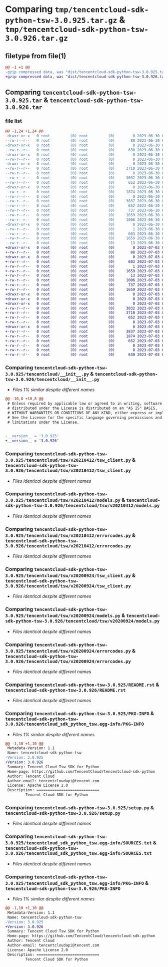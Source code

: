 # Comparing `tmp/tencentcloud-sdk-python-tsw-3.0.925.tar.gz` & `tmp/tencentcloud-sdk-python-tsw-3.0.926.tar.gz`

## filetype from file(1)

```diff
@@ -1 +1 @@
-gzip compressed data, was "dist/tencentcloud-sdk-python-tsw-3.0.925.tar", last modified: Fri Jun 30 02:25:36 2023, max compression
+gzip compressed data, was "dist/tencentcloud-sdk-python-tsw-3.0.926.tar", last modified: Mon Jul  3 00:37:56 2023, max compression
```

## Comparing `tencentcloud-sdk-python-tsw-3.0.925.tar` & `tencentcloud-sdk-python-tsw-3.0.926.tar`

### file list

```diff
@@ -1,24 +1,24 @@
-drwxr-xr-x   0 root         (0) root         (0)        0 2023-06-30 02:25:36.000000 tencentcloud-sdk-python-tsw-3.0.925/
--rw-r--r--   0 root         (0) root         (0)       88 2023-06-30 02:25:36.000000 tencentcloud-sdk-python-tsw-3.0.925/setup.cfg
-drwxr-xr-x   0 root         (0) root         (0)        0 2023-06-30 02:25:36.000000 tencentcloud-sdk-python-tsw-3.0.925/tencentcloud/
--rw-r--r--   0 root         (0) root         (0)      630 2023-06-30 02:25:36.000000 tencentcloud-sdk-python-tsw-3.0.925/tencentcloud/__init__.py
-drwxr-xr-x   0 root         (0) root         (0)        0 2023-06-30 02:25:36.000000 tencentcloud-sdk-python-tsw-3.0.925/tencentcloud/tsw/
--rw-r--r--   0 root         (0) root         (0)        0 2023-06-30 02:25:36.000000 tencentcloud-sdk-python-tsw-3.0.925/tencentcloud/tsw/__init__.py
-drwxr-xr-x   0 root         (0) root         (0)        0 2023-06-30 02:25:36.000000 tencentcloud-sdk-python-tsw-3.0.925/tencentcloud/tsw/v20210412/
--rw-r--r--   0 root         (0) root         (0)     3710 2023-06-30 02:25:36.000000 tencentcloud-sdk-python-tsw-3.0.925/tencentcloud/tsw/v20210412/tsw_client.py
--rw-r--r--   0 root         (0) root         (0)        0 2023-06-30 02:25:36.000000 tencentcloud-sdk-python-tsw-3.0.925/tencentcloud/tsw/v20210412/__init__.py
--rw-r--r--   0 root         (0) root         (0)     3032 2023-06-30 02:25:36.000000 tencentcloud-sdk-python-tsw-3.0.925/tencentcloud/tsw/v20210412/models.py
--rw-r--r--   0 root         (0) root         (0)      652 2023-06-30 02:25:36.000000 tencentcloud-sdk-python-tsw-3.0.925/tencentcloud/tsw/v20210412/errorcodes.py
-drwxr-xr-x   0 root         (0) root         (0)        0 2023-06-30 02:25:36.000000 tencentcloud-sdk-python-tsw-3.0.925/tencentcloud/tsw/v20200924/
--rw-r--r--   0 root         (0) root         (0)     1874 2023-06-30 02:25:36.000000 tencentcloud-sdk-python-tsw-3.0.925/tencentcloud/tsw/v20200924/tsw_client.py
--rw-r--r--   0 root         (0) root         (0)        0 2023-06-30 02:25:36.000000 tencentcloud-sdk-python-tsw-3.0.925/tencentcloud/tsw/v20200924/__init__.py
--rw-r--r--   0 root         (0) root         (0)     3837 2023-06-30 02:25:36.000000 tencentcloud-sdk-python-tsw-3.0.925/tencentcloud/tsw/v20200924/models.py
--rw-r--r--   0 root         (0) root         (0)      652 2023-06-30 02:25:36.000000 tencentcloud-sdk-python-tsw-3.0.925/tencentcloud/tsw/v20200924/errorcodes.py
--rw-r--r--   0 root         (0) root         (0)      737 2023-06-30 02:25:36.000000 tencentcloud-sdk-python-tsw-3.0.925/README.rst
--rw-r--r--   0 root         (0) root         (0)     1659 2023-06-30 02:25:36.000000 tencentcloud-sdk-python-tsw-3.0.925/PKG-INFO
--rw-r--r--   0 root         (0) root         (0)     1006 2023-06-30 02:25:36.000000 tencentcloud-sdk-python-tsw-3.0.925/setup.py
-drwxr-xr-x   0 root         (0) root         (0)        0 2023-06-30 02:25:36.000000 tencentcloud-sdk-python-tsw-3.0.925/tencentcloud_sdk_python_tsw.egg-info/
--rw-r--r--   0 root         (0) root         (0)        1 2023-06-30 02:25:36.000000 tencentcloud-sdk-python-tsw-3.0.925/tencentcloud_sdk_python_tsw.egg-info/dependency_links.txt
--rw-r--r--   0 root         (0) root         (0)      603 2023-06-30 02:25:36.000000 tencentcloud-sdk-python-tsw-3.0.925/tencentcloud_sdk_python_tsw.egg-info/SOURCES.txt
--rw-r--r--   0 root         (0) root         (0)     1659 2023-06-30 02:25:36.000000 tencentcloud-sdk-python-tsw-3.0.925/tencentcloud_sdk_python_tsw.egg-info/PKG-INFO
--rw-r--r--   0 root         (0) root         (0)       13 2023-06-30 02:25:36.000000 tencentcloud-sdk-python-tsw-3.0.925/tencentcloud_sdk_python_tsw.egg-info/top_level.txt
+drwxr-xr-x   0 root         (0) root         (0)        0 2023-07-03 00:37:56.000000 tencentcloud-sdk-python-tsw-3.0.926/
+-rw-r--r--   0 root         (0) root         (0)       88 2023-07-03 00:37:56.000000 tencentcloud-sdk-python-tsw-3.0.926/setup.cfg
+drwxr-xr-x   0 root         (0) root         (0)        0 2023-07-03 00:37:56.000000 tencentcloud-sdk-python-tsw-3.0.926/tencentcloud_sdk_python_tsw.egg-info/
+-rw-r--r--   0 root         (0) root         (0)      603 2023-07-03 00:37:56.000000 tencentcloud-sdk-python-tsw-3.0.926/tencentcloud_sdk_python_tsw.egg-info/SOURCES.txt
+-rw-r--r--   0 root         (0) root         (0)        1 2023-07-03 00:37:56.000000 tencentcloud-sdk-python-tsw-3.0.926/tencentcloud_sdk_python_tsw.egg-info/dependency_links.txt
+-rw-r--r--   0 root         (0) root         (0)     1659 2023-07-03 00:37:56.000000 tencentcloud-sdk-python-tsw-3.0.926/tencentcloud_sdk_python_tsw.egg-info/PKG-INFO
+-rw-r--r--   0 root         (0) root         (0)       13 2023-07-03 00:37:56.000000 tencentcloud-sdk-python-tsw-3.0.926/tencentcloud_sdk_python_tsw.egg-info/top_level.txt
+-rw-r--r--   0 root         (0) root         (0)     1006 2023-07-03 00:37:56.000000 tencentcloud-sdk-python-tsw-3.0.926/setup.py
+-rw-r--r--   0 root         (0) root         (0)      737 2023-07-03 00:37:56.000000 tencentcloud-sdk-python-tsw-3.0.926/README.rst
+-rw-r--r--   0 root         (0) root         (0)     1659 2023-07-03 00:37:56.000000 tencentcloud-sdk-python-tsw-3.0.926/PKG-INFO
+drwxr-xr-x   0 root         (0) root         (0)        0 2023-07-03 00:37:56.000000 tencentcloud-sdk-python-tsw-3.0.926/tencentcloud/
+drwxr-xr-x   0 root         (0) root         (0)        0 2023-07-03 00:37:56.000000 tencentcloud-sdk-python-tsw-3.0.926/tencentcloud/tsw/
+drwxr-xr-x   0 root         (0) root         (0)        0 2023-07-03 00:37:56.000000 tencentcloud-sdk-python-tsw-3.0.926/tencentcloud/tsw/v20210412/
+-rw-r--r--   0 root         (0) root         (0)     3032 2023-07-03 00:37:56.000000 tencentcloud-sdk-python-tsw-3.0.926/tencentcloud/tsw/v20210412/models.py
+-rw-r--r--   0 root         (0) root         (0)     3710 2023-07-03 00:37:56.000000 tencentcloud-sdk-python-tsw-3.0.926/tencentcloud/tsw/v20210412/tsw_client.py
+-rw-r--r--   0 root         (0) root         (0)      652 2023-07-03 00:37:56.000000 tencentcloud-sdk-python-tsw-3.0.926/tencentcloud/tsw/v20210412/errorcodes.py
+-rw-r--r--   0 root         (0) root         (0)        0 2023-07-03 00:37:56.000000 tencentcloud-sdk-python-tsw-3.0.926/tencentcloud/tsw/v20210412/__init__.py
+drwxr-xr-x   0 root         (0) root         (0)        0 2023-07-03 00:37:56.000000 tencentcloud-sdk-python-tsw-3.0.926/tencentcloud/tsw/v20200924/
+-rw-r--r--   0 root         (0) root         (0)     3837 2023-07-03 00:37:56.000000 tencentcloud-sdk-python-tsw-3.0.926/tencentcloud/tsw/v20200924/models.py
+-rw-r--r--   0 root         (0) root         (0)     1874 2023-07-03 00:37:56.000000 tencentcloud-sdk-python-tsw-3.0.926/tencentcloud/tsw/v20200924/tsw_client.py
+-rw-r--r--   0 root         (0) root         (0)      652 2023-07-03 00:37:56.000000 tencentcloud-sdk-python-tsw-3.0.926/tencentcloud/tsw/v20200924/errorcodes.py
+-rw-r--r--   0 root         (0) root         (0)        0 2023-07-03 00:37:56.000000 tencentcloud-sdk-python-tsw-3.0.926/tencentcloud/tsw/v20200924/__init__.py
+-rw-r--r--   0 root         (0) root         (0)        0 2023-07-03 00:37:56.000000 tencentcloud-sdk-python-tsw-3.0.926/tencentcloud/tsw/__init__.py
+-rw-r--r--   0 root         (0) root         (0)      630 2023-07-03 00:37:56.000000 tencentcloud-sdk-python-tsw-3.0.926/tencentcloud/__init__.py
```

### Comparing `tencentcloud-sdk-python-tsw-3.0.925/tencentcloud/__init__.py` & `tencentcloud-sdk-python-tsw-3.0.926/tencentcloud/__init__.py`

 * *Files 1% similar despite different names*

```diff
@@ -10,8 +10,8 @@
 # Unless required by applicable law or agreed to in writing, software
 # distributed under the License is distributed on an "AS IS" BASIS,
 # WITHOUT WARRANTIES OR CONDITIONS OF ANY KIND, either express or implied.
 # See the License for the specific language governing permissions and
 # limitations under the License.
 
 
-__version__ = '3.0.925'
+__version__ = '3.0.926'
```

### Comparing `tencentcloud-sdk-python-tsw-3.0.925/tencentcloud/tsw/v20210412/tsw_client.py` & `tencentcloud-sdk-python-tsw-3.0.926/tencentcloud/tsw/v20210412/tsw_client.py`

 * *Files identical despite different names*

### Comparing `tencentcloud-sdk-python-tsw-3.0.925/tencentcloud/tsw/v20210412/models.py` & `tencentcloud-sdk-python-tsw-3.0.926/tencentcloud/tsw/v20210412/models.py`

 * *Files identical despite different names*

### Comparing `tencentcloud-sdk-python-tsw-3.0.925/tencentcloud/tsw/v20210412/errorcodes.py` & `tencentcloud-sdk-python-tsw-3.0.926/tencentcloud/tsw/v20210412/errorcodes.py`

 * *Files identical despite different names*

### Comparing `tencentcloud-sdk-python-tsw-3.0.925/tencentcloud/tsw/v20200924/tsw_client.py` & `tencentcloud-sdk-python-tsw-3.0.926/tencentcloud/tsw/v20200924/tsw_client.py`

 * *Files identical despite different names*

### Comparing `tencentcloud-sdk-python-tsw-3.0.925/tencentcloud/tsw/v20200924/models.py` & `tencentcloud-sdk-python-tsw-3.0.926/tencentcloud/tsw/v20200924/models.py`

 * *Files identical despite different names*

### Comparing `tencentcloud-sdk-python-tsw-3.0.925/tencentcloud/tsw/v20200924/errorcodes.py` & `tencentcloud-sdk-python-tsw-3.0.926/tencentcloud/tsw/v20200924/errorcodes.py`

 * *Files identical despite different names*

### Comparing `tencentcloud-sdk-python-tsw-3.0.925/README.rst` & `tencentcloud-sdk-python-tsw-3.0.926/README.rst`

 * *Files identical despite different names*

### Comparing `tencentcloud-sdk-python-tsw-3.0.925/PKG-INFO` & `tencentcloud-sdk-python-tsw-3.0.926/tencentcloud_sdk_python_tsw.egg-info/PKG-INFO`

 * *Files 1% similar despite different names*

```diff
@@ -1,10 +1,10 @@
 Metadata-Version: 1.1
 Name: tencentcloud-sdk-python-tsw
-Version: 3.0.925
+Version: 3.0.926
 Summary: Tencent Cloud Tsw SDK for Python
 Home-page: https://github.com/TencentCloud/tencentcloud-sdk-python
 Author: Tencent Cloud
 Author-email: tencentcloudapi@tencent.com
 License: Apache License 2.0
 Description: ============================
         Tencent Cloud SDK for Python
```

### Comparing `tencentcloud-sdk-python-tsw-3.0.925/setup.py` & `tencentcloud-sdk-python-tsw-3.0.926/setup.py`

 * *Files identical despite different names*

### Comparing `tencentcloud-sdk-python-tsw-3.0.925/tencentcloud_sdk_python_tsw.egg-info/SOURCES.txt` & `tencentcloud-sdk-python-tsw-3.0.926/tencentcloud_sdk_python_tsw.egg-info/SOURCES.txt`

 * *Files identical despite different names*

### Comparing `tencentcloud-sdk-python-tsw-3.0.925/tencentcloud_sdk_python_tsw.egg-info/PKG-INFO` & `tencentcloud-sdk-python-tsw-3.0.926/PKG-INFO`

 * *Files 1% similar despite different names*

```diff
@@ -1,10 +1,10 @@
 Metadata-Version: 1.1
 Name: tencentcloud-sdk-python-tsw
-Version: 3.0.925
+Version: 3.0.926
 Summary: Tencent Cloud Tsw SDK for Python
 Home-page: https://github.com/TencentCloud/tencentcloud-sdk-python
 Author: Tencent Cloud
 Author-email: tencentcloudapi@tencent.com
 License: Apache License 2.0
 Description: ============================
         Tencent Cloud SDK for Python
```

